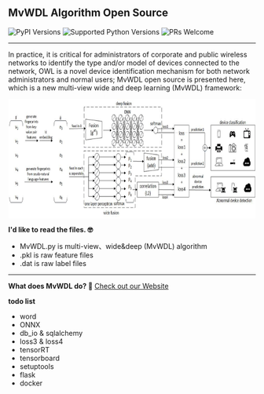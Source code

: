 ## MvWDL Algorithm Open Source

![PyPI Versions](https://img.shields.io/badge/PyPI%20version-21.3.1-green)
![Supported Python Versions](https://img.shields.io/badge/Python%20Versions-3.7.3-yellowgreen)
![PRs Welcome](https://img.shields.io/badge/PRs-welcome-yellowgreen)

---
In practice, it is critical for administrators of corporate and public wireless networks to identify the type and/or model of devices connected to the network, OWL is a novel device identification mechanism for both network administrators and normal users; MvWDL open source is presented here, which is a new multi-view wide and deep learning (MvWDL) framework:

<img align="center" height="244" src="https://github.com/manford/usenix-security/blob/master/MvWDL.jpeg">

**I'd like to read the files. 🤓**
- MvWDL.py is multi-view、wide&deep (MvWDL) algorithm
- .pkl is raw feature files
- .dat is raw label files

---
**What does MvWDL do? 🤔**
  [Check out our Website](https://github.com/manford/usenix-security)


**todo list**
- word
- ONNX
- db_io & sqlalchemy
- loss3 & loss4
- tensorRT
- tensorboard
- setuptools
- flask
- docker


